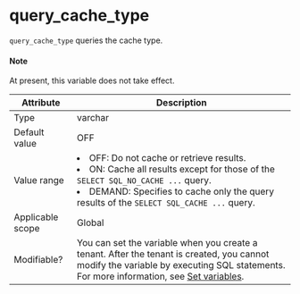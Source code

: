 # query_cache_type

`query_cache_type` queries the cache type.

<main id="notice" type='explain'>
<h4>Note</h4>
<p>At present, this variable does not take effect. </p>
</main>

| **Attribute** | **Description** |
|--------|-----------------------------------------------------------------------------------------------------------------------------------------------------------------------------------------------------------------------------------|
| Type | varchar |
| Default value | OFF |
| Value range | <li> OFF: Do not cache or retrieve results.    <li> ON: Cache all results except for those of the `SELECT SQL_NO_CACHE ...` query.    <li> DEMAND: Specifies to cache only the query results of the `SELECT SQL_CACHE ...` query.  |
| Applicable scope | Global |
| Modifiable? | You can set the variable when you create a tenant. After the tenant is created, you cannot modify the variable by executing SQL statements. For more information, see [Set variables](../../../200.administrator-guide/200.basic-database-management/200.configuration-management/300.set-variables.md). |
